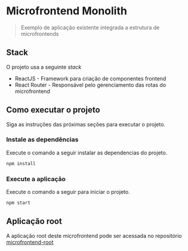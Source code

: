 # Microfrontend Monolith

> Exemplo de aplicação existente integrada a estrutura de microfrontends

## Stack

O projeto usa a seguinte _stack_

  - ReactJS - Framework para criação de componentes frontend
  - React Router - Responsável pelo gerenciamento das rotas do microfrontend

## Como executar o projeto

Siga as instruções das próximas seções para executar o projeto.

### Instale as dependências

Execute o comando a seguir instalar as dependencias do projeto.

```bash
npm install
```

### Execute a aplicação

Execute o comando a seguir para iniciar o projeto.

```bash
npm start
```

## Aplicação root

A aplicação root deste microfrontend pode ser acessada no repositório [ microfrontend-root](https://github.com/cleiton-weef/microfrontend-root)